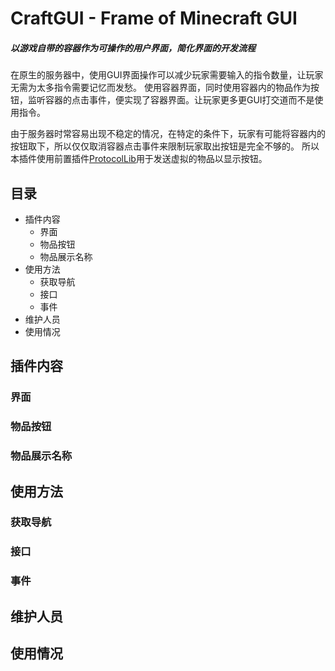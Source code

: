 # CraftGUI - Frame of Minecraft GUI
##### 以游戏自带的容器作为可操作的用户界面，简化界面的开发流程
在原生的服务器中，使用GUI界面操作可以减少玩家需要输入的指令数量，让玩家无需为太多指令需要记忆而发愁。
使用容器界面，同时使用容器内的物品作为按钮，监听容器的点击事件，便实现了容器界面。让玩家更多更GUI打交道而不是使用指令。

由于服务器时常容易出现不稳定的情况，在特定的条件下，玩家有可能将容器内的按钮取下，所以仅仅取消容器点击事件来限制玩家取出按钮是完全不够的。
所以本插件使用前置插件[ProtocolLib](https://www.spigotmc.org/resources/protocollib.1997/)用于发送虚拟的物品以显示按钮。

## 目录
* 插件内容
  * 界面
  * 物品按钮
  * 物品展示名称
* 使用方法
  * 获取导航
  * 接口
  * 事件
* 维护人员
* 使用情况

## 插件内容
### 界面

### 物品按钮
### 物品展示名称
## 使用方法
### 获取导航
### 接口
### 事件
## 维护人员
## 使用情况

